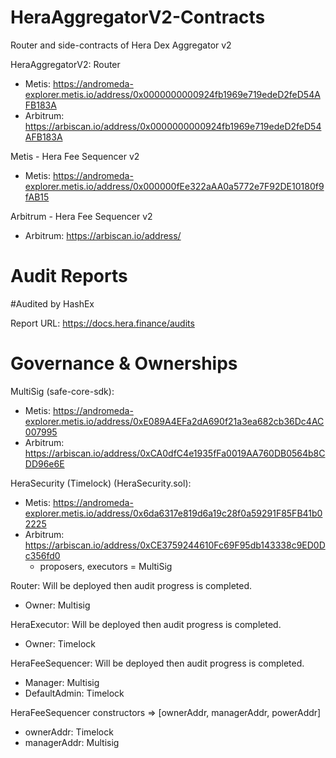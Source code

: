 # HeraAggregatorV2-Contracts
Router and side-contracts of Hera Dex Aggregator v2

HeraAggregatorV2: Router

- Metis: https://andromeda-explorer.metis.io/address/0x0000000000924fb1969e719edeD2feD54AFB183A
- Arbitrum: https://arbiscan.io/address/0x0000000000924fb1969e719edeD2feD54AFB183A

Metis - Hera Fee Sequencer v2

- Metis: https://andromeda-explorer.metis.io/address/0x000000fEe322aAA0a5772e7F92DE10180f9fAB15

Arbitrum - Hera Fee Sequencer v2

- Arbitrum: https://arbiscan.io/address/




# Audit Reports

#Audited by HashEx

Report URL: https://docs.hera.finance/audits


 

# Governance & Ownerships

MultiSig (safe-core-sdk):
- Metis: https://andromeda-explorer.metis.io/address/0xE089A4EFa2dA690f21a3ea682cb36Dc4AC007995
- Arbitrum: https://arbiscan.io/address/0xCA0dfC4e1935fFa0019AA760DB0564b8CDD96e6E

HeraSecurity (Timelock) (HeraSecurity.sol):
- Metis: https://andromeda-explorer.metis.io/address/0x6da6317e819d6a19c28f0a59291F85FB41b02225
- Arbitrum: https://arbiscan.io/address/0xCE3759244610Fc69F95db143338c9ED0Dc356fd0
  - proposers, executors = MultiSig


Router: Will be deployed then audit progress is completed.
- Owner: Multisig

HeraExecutor: Will be deployed then audit progress is completed.
- Owner: Timelock

HeraFeeSequencer: Will be deployed then audit progress is completed.
- Manager: Multisig
- DefaultAdmin: Timelock

HeraFeeSequencer constructors => [ownerAddr, managerAddr, powerAddr]
- ownerAddr: Timelock
- managerAddr: Multisig



